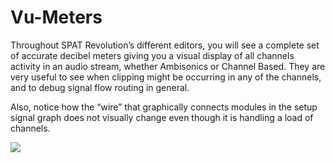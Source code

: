 # Vu-Meters

Throughout SPAT Revolution’s different editors, you will see a complete set of accurate decibel meters giving you a visual display of all channels activity in an audio stream, whether Ambisonics or Channel Based. 
They are very useful to see when clipping might be occurring in any of the channels, and to debug signal flow routing in general.

Also, notice how the “wire” that graphically connects modules in the setup signal graph does not visually change even though it is handling a load of channels.


![](https://media.githubusercontent.com/media/FLUX-SE/doc_images/main/SpatR/Setup/InspectorVU.png)

<!-- TODO: update the image -->
